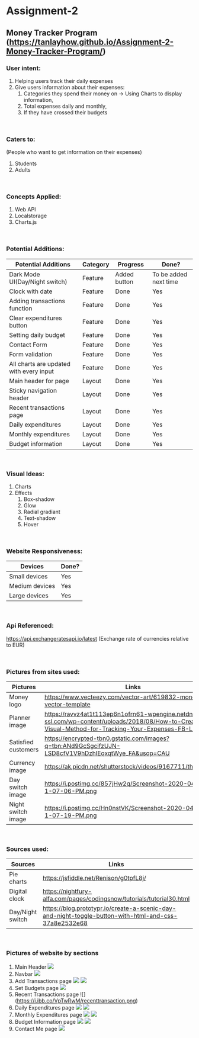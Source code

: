 # Assignment-2
## Money Tracker Program (https://tanlayhow.github.io/Assignment-2-Money-Tracker-Program/)

### User intent:
1. Helping users track their daily expenses
2. Give users information about their expenses:
   1. Categories they spend their money on -> Using Charts to display information,
   2. Total expenses daily and monthly,
   3. If they have crossed their budgets

&nbsp;
### Caters to:
(People who want to get information on their expenses)
1. Students
2. Adults

&nbsp;
### Concepts Applied:
1. Web API
2. Localstorage
3. Charts.js

&nbsp;
### Potential Additions:
Potential Additions | Category | Progress | Done?
------------ | ------------- | ------------ | ------------- | 
Dark Mode UI(Day/Night switch) | Feature | Added button | To be added next time
Clock with date | Feature | Done | Yes
Adding transactions function | Feature | Done | Yes
Clear expenditures button | Feature | Done | Yes
Setting daily budget | Feature | Done | Yes
Contact Form | Feature | Done | Yes
Form validation | Feature | Done | Yes
All charts are updated with every input | Feature | Done | Yes
Main header for page | Layout | Done | Yes
Sticky navigation header | Layout | Done | Yes
Recent transactions page | Layout | Done | Yes
Daily expenditures | Layout | Done | Yes
Monthly expenditures | Layout | Done | Yes
Budget information | Layout | Done | Yes

&nbsp;
### Visual Ideas:
1. Charts
2. Effects
   1. Box-shadow
   2. Glow
   3. Radial gradiant
   4. Text-shadow
   5. Hover

&nbsp;
### Website Responsiveness:
Devices | Done?
------------ | ------------- | 
Small devices | Yes 
Medium devices | Yes 
Large devices | Yes 

&nbsp;
### Api Referenced:
https://api.exchangeratesapi.io/latest (Exchange rate of currencies relative to EUR)

&nbsp;
### Pictures from sites used:
Pictures | Links
------------ | ------------- |
Money logo | https://www.vecteezy.com/vector-art/619832-money-logo-vector-template |
Planner image | https://ravvz4at1t113ep6n1ofrn61-wpengine.netdna-ssl.com/wp-content/uploads/2018/08/How-to-Create-a-Visual-Method-for-Tracking-Your-Expenses-FB-Link.png |
Satisfied customers | https://encrypted-tbn0.gstatic.com/images?q=tbn:ANd9GcSgcifzUJN-LSD8cfV1V9hDzhIEqxqtWye_FA&usqp=CAU |
Currency image | https://ak.picdn.net/shutterstock/videos/9167711/thumb/1.jpg |
Day switch image | https://i.postimg.cc/857jHw2q/Screenshot-2020-04-16-at-1-07-06-PM.png |
Night switch image | https://i.postimg.cc/Hn0nstVK/Screenshot-2020-04-16-at-1-07-19-PM.png |

&nbsp;
### Sources used:
Sources | Links 
------------ | ------------- |
Pie charts | https://jsfiddle.net/Renison/g0tpfL8j/
Digital clock | https://nightfury-alfa.com/pages/codingsnow/tutorials/tutorial30.html
Day/Night switch | https://blog.prototypr.io/create-a-scenic-day-and-night-toggle-button-with-html-and-css-37a8e2532e68

&nbsp;
### Pictures of website by sections
1. Main Header
![](https://i.ibb.co/DKsbNPj/mainheader.png)
2. Navbar
![](https://i.ibb.co/h1G7qM8/navbar.png)
3. Add Transactions page
![](https://i.ibb.co/fd4PwFs/addtransaction-1.png)
![](https://i.ibb.co/6Y465sy/addtransaction-2.png)
4. Set Budgets page
![](https://i.ibb.co/JmsQcK3/setbudget.png)
5. Recent Transactions page
![] (https://i.ibb.co/VpTwRwM/recenttransaction.png)
6. Daily Expenditures page
![](https://i.ibb.co/6nL5ghW/dailyexpenditure-1.png)
![](https://i.ibb.co/HDk4Ywk/dailyexpenditure-2.png)
7. Monthly Expenditures page 
![](https://i.ibb.co/j56mXz4/monthlyexpenditure-1.png)
![](https://i.ibb.co/kxXKTVK/monthlyexpenditure-2.png)
8. Budget Information page
![](https://i.ibb.co/bP6qmvw/budgetinfo-1.png)
![](https://i.ibb.co/2dTQLFY/budgetinfo-2.png)
9. Contact Me page
![](https://i.ibb.co/wsyNhr0/contact.pngv)
